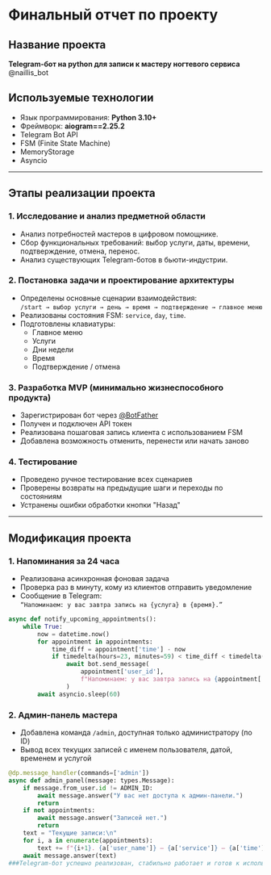#  Финальный отчет по проекту

## Название проекта
**Telegram-бот на python для записи к мастеру ногтевого сервиса**
@naillis_bot

## Используемые технологии
- Язык программирования: **Python 3.10+**
- Фреймворк: **aiogram==2.25.2**
- Telegram Bot API
- FSM (Finite State Machine)
- MemoryStorage
- Asyncio

---

##  Этапы реализации проекта

### 1. Исследование и анализ предметной области
- Анализ потребностей мастеров в цифровом помощнике.
- Сбор функциональных требований: выбор услуги, даты, времени, подтверждение, отмена, перенос.
- Анализ существующих Telegram-ботов в бьюти-индустрии.

### 2. Постановка задачи и проектирование архитектуры
- Определены основные сценарии взаимодействия:  
  `/start → выбор услуги → день → время → подтверждение → главное меню`
- Реализованы состояния FSM: `service`, `day`, `time`.
- Подготовлены клавиатуры:
  - Главное меню
  - Услуги
  - Дни недели
  - Время
  - Подтверждение / отмена

### 3. Разработка MVP (минимально жизнеспособного продукта)
- Зарегистрирован бот через [@BotFather](https://t.me/botfather)
- Получен и подключен API токен
- Реализована пошаговая запись клиента с использованием FSM
- Добавлена возможность отменить, перенести или начать заново

### 4. Тестирование
- Проведено ручное тестирование всех сценариев
- Проверены возвраты на предыдущие шаги и переходы по состояниям
- Устранены ошибки обработки кнопки "Назад"

---

## Модификация проекта

###  1. Напоминания за 24 часа
- Реализована асинхронная фоновая задача
- Проверка раз в минуту, кому из клиентов отправить уведомление
- Сообщение в Telegram:  
  `“Напоминаем: у вас завтра запись на {услуга} в {время}.”`

```python
async def notify_upcoming_appointments():
    while True:
        now = datetime.now()
        for appointment in appointments:
            time_diff = appointment['time'] - now
            if timedelta(hours=23, minutes=59) < time_diff < timedelta(days=1, minutes=1):
                await bot.send_message(
                    appointment['user_id'],
                    f"Напоминаем: у вас завтра запись на {appointment['service']} в {appointment['time'].strftime('%H:%M')}"
                )
        await asyncio.sleep(60)
````

###  2. Админ-панель мастера

* Добавлена команда `/admin`, доступная только администратору (по ID)
* Вывод всех текущих записей с именем пользователя, датой, временем и услугой

```python
@dp.message_handler(commands=['admin'])
async def admin_panel(message: types.Message):
    if message.from_user.id != ADMIN_ID:
        await message.answer("У вас нет доступа к админ-панели.")
        return
    if not appointments:
        await message.answer("Записей нет.")
        return
    text = "Текущие записи:\n"
    for i, a in enumerate(appointments):
        text += f"{i+1}. {a['user_name']} — {a['service']} — {a['time'].strftime('%d.%m %H:%M')}\n"
    await message.answer(text)
###Telegram-бот успешно реализован, стабильно работает и готов к использованию.
